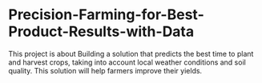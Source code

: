 # Precision-Farming-for-Best-Product-Results-with-Data
This project is about Building a solution that predicts the best time to plant and harvest crops, taking into account local weather conditions and soil quality. This solution will help farmers improve their yields.
